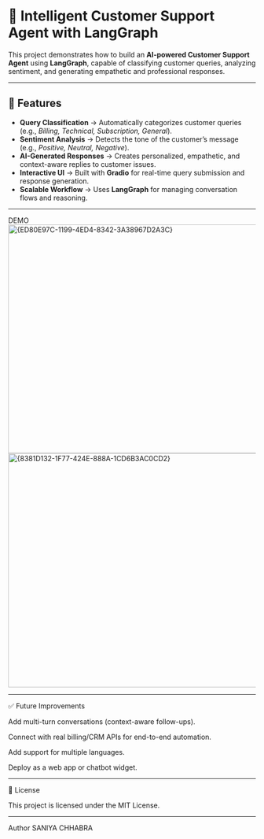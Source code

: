 # 🧠 Intelligent Customer Support Agent with LangGraph  

This project demonstrates how to build an **AI-powered Customer Support Agent** using **LangGraph**, capable of classifying customer queries, analyzing sentiment, and generating empathetic and professional responses.  

---

## 🚀 Features  

- **Query Classification** → Automatically categorizes customer queries (e.g., *Billing, Technical, Subscription, General*).  
- **Sentiment Analysis** → Detects the tone of the customer’s message (e.g., *Positive, Neutral, Negative*).  
- **AI-Generated Responses** → Creates personalized, empathetic, and context-aware replies to customer issues.  
- **Interactive UI** → Built with **Gradio** for real-time query submission and response generation.  
- **Scalable Workflow** → Uses **LangGraph** for managing conversation flows and reasoning.  

---


DEMO
<img width="873" height="465" alt="{ED80E97C-1199-4ED4-8342-3A38967D2A3C}" src="https://github.com/user-attachments/assets/a0d68000-f593-4196-904e-4b38914081b2" />
<img width="865" height="476" alt="{8381D132-1F77-424E-888A-1CD6B3AC0CD2}" src="https://github.com/user-attachments/assets/f9fa8d38-e6f0-4ce4-8792-baae10f0ced6" />

---


✅ Future Improvements

Add multi-turn conversations (context-aware follow-ups).

Connect with real billing/CRM APIs for end-to-end automation.

Add support for multiple languages.

Deploy as a web app or chatbot widget.

---
📜 License

This project is licensed under the MIT License.

---
Author 
SANIYA CHHABRA
